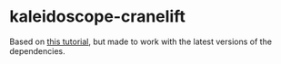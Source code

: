 # kaleidoscope-cranelift

Based on [this tutorial](https://github.com/CraneStation/kaleidoscope-cranelift),
but made to work with the latest versions of the dependencies.
